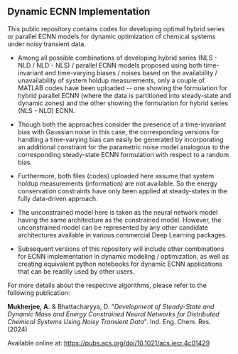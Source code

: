 ## Dynamic ECNN Implementation

This public repository contains codes for developing optimal hybrid series or parallel ECNN models for dynamic optimization of chemical systems under noisy transient data. 

* Among all possible combinations of developing hybrid series (NLS - NLD / NLD - NLS) / parallel ECNN models proposed using both time-invariant and time-varying biases / noises
based on the availability / unavailability of system holdup measurements, only a couple of MATLAB codes have been uploaded -- one showing the formulation for hybrid parallel ECNN
(where the data is partitioned into steady-state and dynamic zones) and the other showing the formulation for hybrid series (NLS - NLD) ECNN.

* Though both the approaches consider the presence of a time-invariant bias with Gaussian noise in this case, the corresponding versions for handling a time-varying bias can easily
be generated by incorporating an additional constraint for the parametric noise model analogous to the corresponding steady-state ECNN formulation with respect to a random bias.

* Furthermore, both files (codes) uploaded here assume that system holdup measurements (information) are not available. So the energy conservation constraints have only been applied at
steady-states in the fully data-driven approach. 

* The unconstrained model here is taken as the neural network model having the same architecture as the constrained model. However, the unconstrained model can be represented by any other 
candidate architectures available in various commercial Deep Learning packages.

* Subsequent versions of this repository will include other combinations for ECNN implementation in dynamic modeling / optimization, as well as creating equivalent python notebooks for dynamic
ECNN applications that can be readily used by other users.

For more details about the respective algorithms, please refer to the following publication:

**Mukherjee, A.** & Bhattacharyya, D. "*Development of Steady-State and Dynamic Mass and Energy Constrained Neural Networks for Distributed Chemical Systems 
Using Noisy Transient Data*". Ind. Eng. Chem. Res. (2024)

Available online at: https://pubs.acs.org/doi/10.1021/acs.iecr.4c01429

